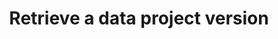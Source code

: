 ---
title: Retrieve a data project version
excerpt: Retrieve a project version. The definition of the project will be returned.
api:
  file: data-world.json
  operationId: getProjectByVersion
hidden: false
---